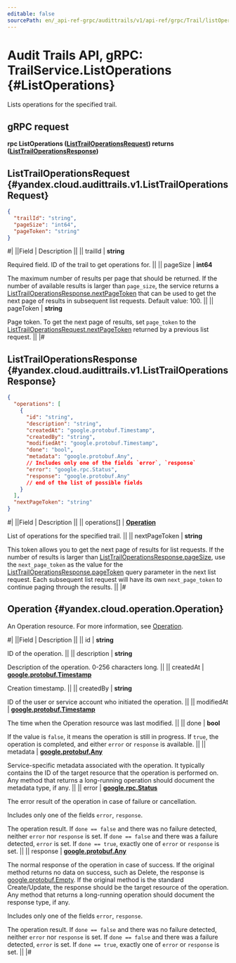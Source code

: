 ```yaml
---
editable: false
sourcePath: en/_api-ref-grpc/audittrails/v1/api-ref/grpc/Trail/listOperations.md
---
```


# Audit Trails API, gRPC: TrailService.ListOperations {#ListOperations}

Lists operations for the specified trail.

## gRPC request

**rpc ListOperations ([ListTrailOperationsRequest](#yandex.cloud.audittrails.v1.ListTrailOperationsRequest)) returns ([ListTrailOperationsResponse](#yandex.cloud.audittrails.v1.ListTrailOperationsResponse))**

## ListTrailOperationsRequest {#yandex.cloud.audittrails.v1.ListTrailOperationsRequest}

```json
{
  "trailId": "string",
  "pageSize": "int64",
  "pageToken": "string"
}
```

#|
||Field | Description ||
|| trailId | **string**

Required field. ID of the trail to get operations for. ||
|| pageSize | **int64**

The maximum number of results per page that should be returned. If the number of available
results is larger than `page_size`, the service returns a [ListTrailOperationsResponse.nextPageToken](#yandex.cloud.audittrails.v1.ListTrailOperationsResponse)
that can be used to get the next page of results in subsequent list requests.
Default value: 100. ||
|| pageToken | **string**

Page token. To get the next page of results, set `page_token` to the
[ListTrailOperationsRequest.nextPageToken](/docs/audit-trails/api-ref/grpc/Trail/list#yandex.cloud.audittrails.v1.ListTrailsResponse) returned by a previous list request. ||
|#

## ListTrailOperationsResponse {#yandex.cloud.audittrails.v1.ListTrailOperationsResponse}

```json
{
  "operations": [
    {
      "id": "string",
      "description": "string",
      "createdAt": "google.protobuf.Timestamp",
      "createdBy": "string",
      "modifiedAt": "google.protobuf.Timestamp",
      "done": "bool",
      "metadata": "google.protobuf.Any",
      // Includes only one of the fields `error`, `response`
      "error": "google.rpc.Status",
      "response": "google.protobuf.Any"
      // end of the list of possible fields
    }
  ],
  "nextPageToken": "string"
}
```

#|
||Field | Description ||
|| operations[] | **[Operation](#yandex.cloud.operation.Operation)**

List of operations for the specified trail. ||
|| nextPageToken | **string**

This token allows you to get the next page of results for list requests. If the number of results
is larger than [ListTrailOperationsResponse.pageSize](/docs/audit-trails/api-ref/grpc/Trail/list#yandex.cloud.audittrails.v1.ListTrailsRequest), use the `next_page_token` as the value
for the [ListTrailOperationsResponse.pageToken](/docs/audit-trails/api-ref/grpc/Trail/list#yandex.cloud.audittrails.v1.ListTrailsRequest) query parameter in the next list request.
Each subsequent list request will have its own `next_page_token` to continue paging through the results. ||
|#

## Operation {#yandex.cloud.operation.Operation}

An Operation resource. For more information, see [Operation](/docs/api-design-guide/concepts/operation).

#|
||Field | Description ||
|| id | **string**

ID of the operation. ||
|| description | **string**

Description of the operation. 0-256 characters long. ||
|| createdAt | **[google.protobuf.Timestamp](https://developers.google.com/protocol-buffers/docs/reference/google.protobuf#timestamp)**

Creation timestamp. ||
|| createdBy | **string**

ID of the user or service account who initiated the operation. ||
|| modifiedAt | **[google.protobuf.Timestamp](https://developers.google.com/protocol-buffers/docs/reference/google.protobuf#timestamp)**

The time when the Operation resource was last modified. ||
|| done | **bool**

If the value is `false`, it means the operation is still in progress.
If `true`, the operation is completed, and either `error` or `response` is available. ||
|| metadata | **[google.protobuf.Any](https://developers.google.com/protocol-buffers/docs/proto3#any)**

Service-specific metadata associated with the operation.
It typically contains the ID of the target resource that the operation is performed on.
Any method that returns a long-running operation should document the metadata type, if any. ||
|| error | **[google.rpc.Status](https://cloud.google.com/tasks/docs/reference/rpc/google.rpc#status)**

The error result of the operation in case of failure or cancellation.

Includes only one of the fields `error`, `response`.

The operation result.
If `done == false` and there was no failure detected, neither `error` nor `response` is set.
If `done == false` and there was a failure detected, `error` is set.
If `done == true`, exactly one of `error` or `response` is set. ||
|| response | **[google.protobuf.Any](https://developers.google.com/protocol-buffers/docs/proto3#any)**

The normal response of the operation in case of success.
If the original method returns no data on success, such as Delete,
the response is [google.protobuf.Empty](https://developers.google.com/protocol-buffers/docs/reference/google.protobuf#google.protobuf.Empty).
If the original method is the standard Create/Update,
the response should be the target resource of the operation.
Any method that returns a long-running operation should document the response type, if any.

Includes only one of the fields `error`, `response`.

The operation result.
If `done == false` and there was no failure detected, neither `error` nor `response` is set.
If `done == false` and there was a failure detected, `error` is set.
If `done == true`, exactly one of `error` or `response` is set. ||
|#